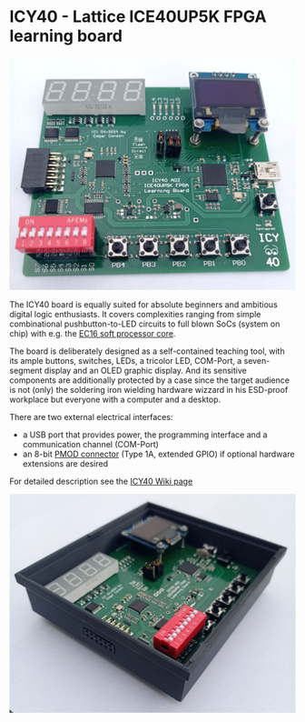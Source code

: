 # ICY40 - Lattice ICE40UP5K FPGA learning board

<p float="left">
  <img src="/Doc/ICY40_board_fully_assembled.jpg" width="1000" />
</p>

The ICY40 board is equally suited for absolute beginners and ambitious digital logic enthusiasts. It covers complexities ranging from
simple combinational pushbutton-to-LED circuits to full blown SoCs (system on chip) with e.g. the [EC16 soft processor core](https://github.com/Edgar-Conzen/EC16).

The board is deliberately designed as a self-contained teaching tool, with its ample buttons, switches, LEDs, a tricolor LED, COM-Port,
a seven-segment display and an OLED graphic display. And its sensitive components are additionally protected by a case since the target audience 
is not (only) the soldering iron wielding hardware wizzard in his ESD-proof workplace but everyone with a computer and a desktop.

There are two external electrical interfaces: 
- a USB port that provides power, the programming interface and a communication channel (COM-Port)
- an 8-bit [PMOD connector](https://en.wikipedia.org/wiki/Pmod_Interface) (Type 1A, extended GPIO) if optional hardware extensions are desired

For detailed description see the [ICY40 Wiki page](https://github.com/Edgar-Conzen/ICY40/wiki)

<p float="right">
  <img src="/Doc/ICY40_in_housing.jpg" width="800" />
</p>

